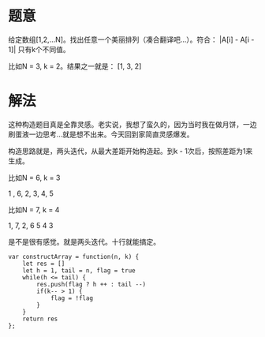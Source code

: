 # 题意
给定数组[1,2,...N]。找出任意一个美丽排列（凑合翻译吧...）。符合：
|A[i] - A[i - 1]| 只有k个不同值。

比如N = 3, k = 2。结果之一就是： [1, 3, 2]

# 解法
这种构造题目真是全靠灵感。老实说，我想了蛮久的，因为当时我在做月饼，一边刷蛋液一边思考...就是想不出来。今天回到家简直灵感爆发。

构造思路就是，两头迭代，从最大差距开始构造起。到k - 1次后，按照差距为1来生成。

比如N = 6, k = 3

1 , 6, 2, 3, 4, 5

比如N = 7, k = 4

1, 7, 2, 6 5 4 3

是不是很有感觉。就是两头迭代。十行就能搞定。

```
var constructArray = function(n, k) {
    let res = []
    let h = 1, tail = n, flag = true
    while(h <= tail) {
        res.push(flag ? h ++ : tail --)
        if(k-- > 1) {
            flag = !flag
        }
    }
    return res
};
```
